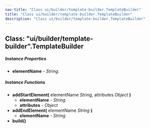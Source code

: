 ```yaml
---
nav-title: "Class ui/builder/template-builder.TemplateBuilder"
title: "Class ui/builder/template-builder.TemplateBuilder"
description: "Class ui/builder/template-builder.TemplateBuilder"
---
```

## Class: "ui/builder/template-builder".TemplateBuilder

##### Instance Properties
 - **elementName** - _String_.

##### Instance Functions
 - **addStartElement(** elementName _String_, attributes _Object_ **)**
   - **elementName** - _String_
   - **attributes** - _Object_
 - **addEndElement(** elementName _String_ **)**
   - **elementName** - _String_
 - **build()**